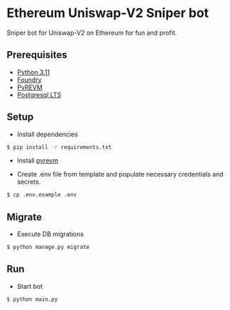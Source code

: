 # Ethereum Uniswap-V2 Sniper bot
Sniper bot for Uniswap-V2 on Ethereum for fun and profit.

## Prerequisites

- [Python 3.11](https://www.python.org/downloads/release/python-3110/)
- [Foundry](https://book.getfoundry.sh/getting-started/installation)
- [PyREVM](https://github.com/0xbarchitect/pyrevm)
- [Postgresql LTS](https://hub.docker.com/_/postgres)

## Setup

- Install dependencies
```bash
$ pip install -r requirements.txt
```

- Install [pyrevm](./pyrevm/README.md)

- Create .env file from template and populate necessary credentials and secrets.
```bash
$ cp .env.example .env
```

## Migrate 

- Execute DB migrations
```bash
$ python manage.py migrate
```

## Run

- Start bot
```bash
$ python main.py
```